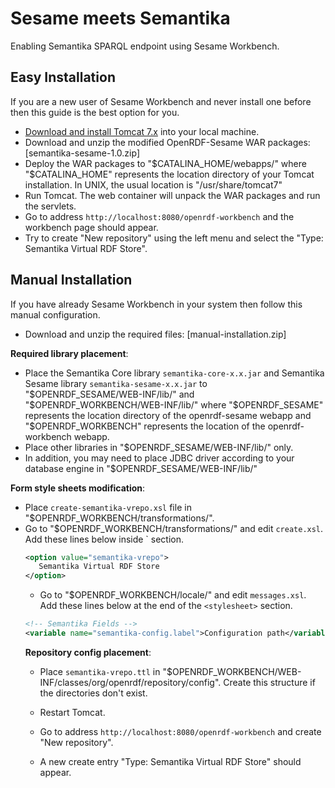 Sesame meets Semantika
======================

Enabling Semantika SPARQL endpoint using Sesame Workbench.

Easy Installation
-----------------

If you are a new user of Sesame Workbench and never install one before then this guide is the best option for you.

* [Download and install Tomcat 7.x](http://tomcat.apache.org/download-70.cgi) into your local machine.
* Download and unzip the modified OpenRDF-Sesame WAR packages: [semantika-sesame-1.0.zip]
* Deploy the WAR packages to "$CATALINA_HOME/webapps/" where "$CATALINA_HOME" represents the location directory of your
Tomcat installation. In UNIX, the usual location is "/usr/share/tomcat7"
* Run Tomcat. The web container will unpack the WAR packages and run the servlets.
* Go to address `http://localhost:8080/openrdf-workbench` and the workbench page should appear.
* Try to create "New repository" using the left menu and select the "Type: Semantika Virtual RDF Store".


Manual Installation
-------------------

If you have already Sesame Workbench in your system then follow this manual configuration.

* Download and unzip the required files: [manual-installation.zip]

**Required library placement**:
* Place the Semantika Core library `semantika-core-x.x.jar` and Semantika Sesame library `semantika-sesame-x.x.jar`
to "$OPENRDF_SESAME/WEB-INF/lib/" and "$OPENRDF_WORKBENCH/WEB-INF/lib/" where "$OPENRDF_SESAME" represents the location
directory of the openrdf-sesame webapp and "$OPENRDF_WORKBENCH" represents the location of the openrdf-workbench webapp.
* Place other libraries in "$OPENRDF_SESAME/WEB-INF/lib/" only.
* In addition, you may need to place JDBC driver according to your database engine in "$OPENRDF_SESAME/WEB-INF/lib/"

**Form style sheets modification**:
* Place `create-semantika-vrepo.xsl` file in "$OPENRDF_WORKBENCH/transformations/".
* Go to "$OPENRDF_WORKBENCH/transformations/" and edit `create.xsl`. Add these lines below inside `<table class="dataentry">
section.
```xml
<option value="semantika-vrepo">
   Semantika Virtual RDF Store
</option>
```
* Go to "$OPENRDF_WORKBENCH/locale/" and edit `messages.xsl`. Add these lines below at the end of the `<stylesheet>`
section.
```xml
<!-- Semantika Fields -->
<variable name="semantika-config.label">Configuration path</variable>
```

**Repository config placement**:
* Place `semantika-vrepo.ttl` in "$OPENRDF_WORKBENCH/WEB-INF/classes/org/openrdf/repository/config".
Create this structure if the directories don't exist.


* Restart Tomcat.
* Go to address `http://localhost:8080/openrdf-workbench` and create "New repository".
* A new create entry "Type: Semantika Virtual RDF Store" should appear.
